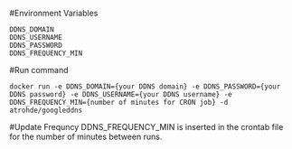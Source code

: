 #Environment Variables

    DDNS_DOMAIN
    DDNS_USERNAME
    DDNS_PASSWORD
    DDNS_FREQUENCY_MIN

#Run command

    docker run -e DDNS_DOMAIN={your DDNS domain} -e DDNS_PASSWORD={your DDNS password} -e DDNS_USERNAME={your DDNS username} -e DDNS_FREQUENCY_MIN={number of minutes for CRON job} -d atrohde/googleddns


#Update Frequncy
DDNS_FREQUENCY_MIN is inserted in the crontab file for the number of minutes between runs. 